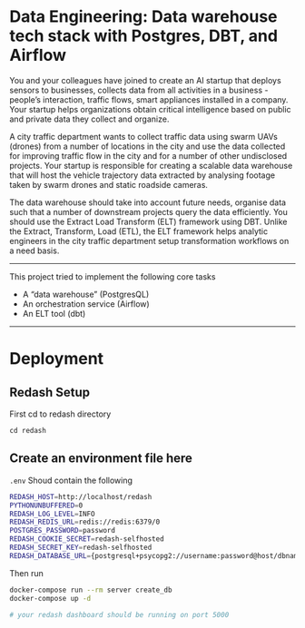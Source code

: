 
# Data Engineering: Data warehouse tech stack with Postgres, DBT, and Airflow

You and your colleagues have joined to create an AI startup that deploys sensors to businesses, collects data from all activities in a business - people’s interaction, traffic flows, smart appliances installed in a company. Your startup helps organizations obtain critical intelligence based on public and private data they collect and organize. 

A city traffic department wants to collect traffic data using swarm UAVs (drones) from a number of locations in the city and use the data collected for improving traffic flow in the city and for a number of other undisclosed projects. Your startup is responsible for creating a scalable data warehouse that will host the vehicle trajectory data extracted by analysing footage taken by swarm drones and static roadside cameras.

The data warehouse should take into account future needs, organise data such that a number of downstream projects query the data efficiently. You should use the Extract Load Transform (ELT) framework using DBT.  Unlike the Extract, Transform, Load (ETL), the ELT framework helps analytic engineers in the city traffic department setup transformation workflows on a need basis.  

___

This project tried to implement the following core tasks
- A “data warehouse” (PostgresQL)
- An orchestration service (Airflow)
- An ELT tool (dbt)
___

# Deployment
## Redash Setup

First cd to redash directory 
```
cd redash
```
## Create an environment file here
`.env` Shoud contain the following
```bash
REDASH_HOST=http://localhost/redash
PYTHONUNBUFFERED=0
REDASH_LOG_LEVEL=INFO
REDASH_REDIS_URL=redis://redis:6379/0
POSTGRES_PASSWORD=password
REDASH_COOKIE_SECRET=redash-selfhosted
REDASH_SECRET_KEY=redash-selfhosted
REDASH_DATABASE_URL={postgresql+psycopg2://username:password@host/dbname}
```
Then run 

```bash
docker-compose run --rm server create_db 
docker-compose up -d

# your redash dashboard should be running on port 5000
```

